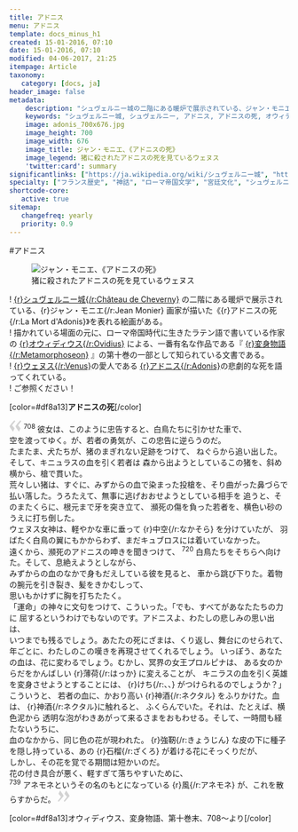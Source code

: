 ```yaml
---
title: アドニス
menu: アドニス
template: docs_minus_h1
created: 15-01-2016, 07:10
date: 15-01-2016, 07:10
modified: 04-06-2017, 21:25
itempage: Article
taxonomy:
   category: [docs, ja]
header_image: false
metadata:
    description: "シュヴェルニー城の二階にある暖炉で展示されている、ジャン・モニエ画家が描いたアドニスの死を表れる絵画の元に、オウィディウス作家が書いた変身物語の第十巻末のアドニス章を語る文書"
    keywords: "シュヴェルニー城, シュヴェルニー, アドニス, アドニスの死, オウィディウス, 変身物語, ジャン・モニエ, Cheverny, Jean MONIER, Adonis, La Mort d'Adonis, Château de Cheverny"
    image: adonis_700x676.jpg
    image_height: 700
    image_width: 676
    image_title: ジャン・モニエ、《アドニスの死》
    image_legend: 猪に殺されたアドニスの死を見ているウェヌス
    'twitter:card': summary
significantlinks: ["https://ja.wikipedia.org/wiki/シュヴェルニー城", "https://ja.wikipedia.org/wiki/オウィディウス", "https://ja.wikipedia.org/wiki/変身物語", "https://ja.wikipedia.org/wiki/アドニス", "https://ja.wikipedia.org/wiki/ウェヌス"]
specialty: ["フランス歴史", "神話", "ローマ帝国文学", "宮廷文化", "シュヴェルニー城", "シュヴェルニー", "アドニス", "アドニスの死", "オウィディウス", "変身物語", "ジャン・モニエ", "Cheverny", "Jean MONIER", "Adonis", "La Mort d'Adonis", "Château de Cheverny"]
shortcode-core:
   active: true
sitemap:
   changefreq: yearly
   priority: 0.9
---
```

#アドニス

<figure><picture>
<source
sizes="(max-width: 767px) 98vw, (min-width: 959px) 50vw, 86vw"
srcset="
/user/sites/docs/pages/01.home/03.chateaux-de-la-loire/03.cheverny/01.adonis/adonis-280.webp 280w,
/user/sites/docs/pages/01.home/03.chateaux-de-la-loire/03.cheverny/01.adonis/adonis-380.webp 380w,
/user/sites/docs/pages/01.home/03.chateaux-de-la-loire/03.cheverny/01.adonis/adonis-480.webp 480w,
/user/sites/docs/pages/01.home/03.chateaux-de-la-loire/03.cheverny/01.adonis/adonis-640.webp 640w,
/user/sites/docs/pages/01.home/03.chateaux-de-la-loire/03.cheverny/01.adonis/adonis_700x676.webp 700w"
type="image/webp" />
<img src="/user/sites/docs/pages/01.home/03.chateaux-de-la-loire/02.chenonceau/01.diane/diane_700x1050.jpg" alt="ジャン・モニエ、《アドニスの死》" title="ジャン・モニエ、《アドニスの死》" class="class-diane-img"
sizes="(max-width: 767px) 98vw, (min-width: 959px) 50vw, 86vw"
srcset="
/user/sites/docs/pages/01.home/03.chateaux-de-la-loire/03.cheverny/01.adonis/adonis-280.jpg 280w,
/user/sites/docs/pages/01.home/03.chateaux-de-la-loire/03.cheverny/01.adonis/adonis-380.jpg 380w,
/user/sites/docs/pages/01.home/03.chateaux-de-la-loire/03.cheverny/01.adonis/adonis-480.jpg 480w,
/user/sites/docs/pages/01.home/03.chateaux-de-la-loire/03.cheverny/01.adonis/adonis-640.jpg 640w,
/user/sites/docs/pages/01.home/03.chateaux-de-la-loire/03.cheverny/01.adonis/adonis_700x676.jpg 700w"
>
</picture><figcaption>猪に殺されたアドニスの死を見ているウェヌス</figcaption></figure>

! [{r}シュヴェルニー城{/r:Château&#160;de&#160;Cheverny}][1] の二階にある暖炉で展示されている、{r}ジャン・モニエ{/r:Jean&#160;Monier} 画家が描いた《{r}アドニスの死{/r:La&#160;Mort&#160;d'Adonis}》を表れる絵画がある。  
! 描かれている場面の元に、ローマ帝国時代に生きたラテン語で書いている作家の [{r}オウィディウス{/r:Ovidius}][2] による、一番有名な作品である『 [{r}変身物語{/r:Metamorphoseon}][3] 』の第十巻の一部として知られている文書である。  
! [{r}ウェヌス{/r:Venus}][4]の愛人である [{r}アドニス{/r:Adonis}][5]の悲劇的な死を語ってくれている。  
! ご参照ください！

[color=#df8a13]**アドニスの死**[/color]  

<span><svg xmlns="http://www.w3.org/2000/svg" width="22px" height="22px" viewBox="0 0 78 78" fill="lightgrey" opacity="1"><path d="M76.5 9.0009L57.0898 32.605c-.88226 1.10283-.88226 1.54397-.88226 1.76454 0 1.10286 1.76455 3.30857 2.8674 4.632l13.0167 14.99877L61.50123 74.9545 50.4727 59.51456c-2.87047-3.97028-10.80793-15.88413-10.80793-19.19267 0-1.76458.6617-2.4263 6.6171-9.7051C60.8395 12.74754 63.04522 10.98297 70.98575 3.0455L76.5 9.00092zm-38.16172 0L18.9281 32.605c-.88228 1.10283-.88228 1.54397-.88228 1.76454 0 1.10286 1.76457 3.30857 2.86742 4.632L33.92688 54.0003 23.3395 74.9545 12.30793 59.51456C9.44053 55.54428 1.5 43.63043 1.5 40.3219c0-1.76458.6617-2.4263 6.6171-9.7051C22.67475 12.74754 24.88043 10.98297 32.82097 3.0455l5.51732 5.9554z"/></svg></span>
<sup>708</sup> 彼女は、このように忠告すると、白鳥たちに引かせた車で、   
空を渡ってゆく。が、若者の勇気が、この忠告に逆らうのだ。   
たまたま、犬たちが、猪のまぎれない足跡をつけて、
ねぐらから追い出した。そして、キニュラスの血を引く若者は
森から出ようとしているこの猪を、斜め横から、槍で貫いた。  
荒々しい猪は、すぐに、みずからの血で染まった投槍を、そり曲がった鼻づらで
払い落した。うろたえて、無事に逃げおおせようとしている相手を
追うと、そのまたくらに、根元まで牙を突き立て、
瀕死の傷を負った若者を、横色い砂のうえに打ち倒した。  
ウェヌス女神は、軽やかな車に垂って {r}中空{/r:なかそら} を分けていたが、 
羽ばたく白鳥の翼にもかからわず、まだキュブロスには着いていなかった。  
遠くから、瀕死のアドニスの呻きを聞きつけて、
<sup>720</sup> 白鳥たちをそちらヘ向けた。そして、息絶えようとしながら、    
みずからの血のなかで身もだえしている彼を見ると、
車から跳び下りた。着物の腕元を引き裂き、髪をきかむしって、    
思いもかけずに胸を打ちたたく。  
「運命」の神々に文句をつけて、こういった。「でも、すべてがあなたたちの力に
屈するというわけでもないのです。アドニスよ、わたしの悲しみの思い出は、  
いつまでも残るでしょう。あたたの死にざまは、くり返し、舞台にのせられて、
年ごとに、わたしのこの嘆きを再現させてくれるでしょう。
いっぽう、あなたの血は、花に変わるでしょう。むかし、冥界の女王プロルピナは、
ある女のからだをかんばしい {r}薄荷{/r:はっか} に変えることが、
キニラスの血を引く英雄を変身させようとすることには、 {r}けち{/r:、、} がつけられるのでしょうか？」こういうと、
若者の血に、かおり高い {r}神酒{/r:ネクタル} をふりかけた。血は、 {r}神酒{/r:ネクタル}に触れると、
ふくらんでいた。それは、たとえば、横色泥から
透明な泡がわきあがって来るさまをおもわせる。そして、一時間も経たないうちに、  
血のなかから、同じ色の花が現われた。
{r}強靭{/r:きょうじん} な皮の下に種子を隠し持っている、あの {r}石榴{/r:ざくろ} が着ける花にそっくりだが、  
しかし、その花を覚でる期間は短かいのだ。  
花の付き具合が悪く、軽すぎて落ちやすいために、  
<sup>739</sup> アネモネというその名のもとになっている {r}風{/r:アネモネ} が、これを散らすからだ。
 <span><svg xmlns="http://www.w3.org/2000/svg" width="22px" height="22px" viewBox="0 0 78 78" fill="lightgrey" opacity="1"><path d="M1.5 68.9991L20.9102 45.395c.88226-1.10283.88226-1.54397.88226-1.76454 0-1.10286-1.76455-3.30857-2.8674-4.632L5.90836 23.9997 16.49877 3.0455 27.5273 18.48544c2.87047 3.97028 10.80793 15.88413 10.80793 19.19267 0 1.76458-.6617 2.4263-6.6171 9.7051C17.1605 65.25246 14.95478 67.01703 7.01425 74.9545L1.5 68.99908zm38.16172 0L59.0719 45.395c.88228-1.10283.88228-1.54397.88228-1.76454 0-1.10286-1.76457-3.30857-2.86742-4.632L44.07312 23.9997 54.6605 3.0455l11.03157 15.43992C68.55947 22.45572 76.5 34.36957 76.5 37.6781c0 1.76458-.6617 2.4263-6.6171 9.7051C55.32526 65.25246 53.11957 67.01703 45.17904 74.9545l-5.51732-5.9554z"/></svg></span>  

[color=#df8a13]オウィディウス、変身物語、第十巻末、708～より[/color]  

[1]: https://ja.wikipedia.org/wiki/シュヴェルニー城 "https://ja.wikipedia.org/wiki/シュヴェルニー城"
[2]: https://ja.wikipedia.org/wiki/オウィディウス "https://ja.wikipedia.org/wiki/オウィディウス"
[3]: https://ja.wikipedia.org/wiki/変身物語 "https://ja.wikipedia.org/wiki/変身物語"
[4]: https://ja.wikipedia.org/wiki/アドニス "https://ja.wikipedia.org/wiki/アドニス"
[5]: https://ja.wikipedia.org/wiki/ウェヌス "https://ja.wikipedia.org/wiki/ウェヌス"